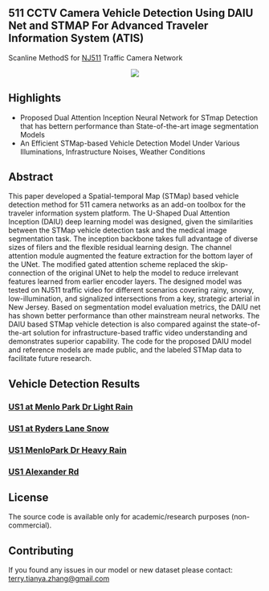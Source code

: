 
511 CCTV Camera Vehicle Detection Using DAIU Net and STMAP For Advanced Traveler Information System (ATIS)
-----
Scanline MethodS for [NJ511](https://511nj.org/camera) Traffic Camera Network

<p align="center"><img src="https://github.com/TeRyZh/Detection-is-Tracking-511-CCTV-Camera-Vehicle-Detection-Using-STMap-and-DAIU-Net/blob/main/Figures/selected_testing_sites.png" /></p>

Highlights
----------
* Proposed Dual Attention Inception Neural Network for STmap Detection that has bettern performance than State-of-the-art image segmentation Models
* An Efficient STMap-based Vehicle Detection Model Under Various Illuminations, Infrastructure Noises, Weather Conditions

Abstract
--------
This paper developed a Spatial-temporal Map (STMap) based vehicle detection method for 511 camera networks as an add-on toolbox for the traveler information system platform. The U-Shaped Dual Attention Inception (DAIU) deep learning model was designed, given the similarities between the STMap vehicle detection task and the medical image segmentation task. The inception backbone takes full advantage of diverse sizes of filers and the flexible residual learning design. The channel attention module augmented the feature extraction for the bottom layer of the UNet. The modified gated attention scheme replaced the skip-connection of the original UNet to help the model to reduce irrelevant features learned from earlier encoder layers. The designed model was tested on NJ511 traffic video for different scenarios covering rainy, snowy, low-illumination, and signalized intersections from a key, strategic arterial in New Jersey. Based on segmentation model evaluation metrics, the DAIU net has shown better performance than other mainstream neural networks. The DAIU based STMap vehicle detection is also compared against the state-of-the-art solution for infrastructure-based traffic video understanding and demonstrates superior capability. The code for the proposed DAIU model and reference models are made public, and the labeled STMap data to facilitate future research.

## Vehicle Detection Results

### [US1 at Menlo Park Dr Light Rain](https://www.youtube.com/watch?v=xzrfBH-zZOA&list=PLC4d9Yu1vCsl02xe5gP3HNMD38QLYpFCX&index=1)

### [US1 at Ryders Lane Snow](https://www.youtube.com/watch?v=wCv2EuXUoRA&list=PLC4d9Yu1vCsl02xe5gP3HNMD38QLYpFCX&index=2)

### [US1 MenloPark Dr Heavy Rain](https://www.youtube.com/watch?v=y6us4C5BQOs&list=PLC4d9Yu1vCsl02xe5gP3HNMD38QLYpFCX&index=3)

### [US1 Alexander Rd](https://www.youtube.com/watch?v=sWeNFbOVwF4)

License
-------
The source code is available only for academic/research purposes (non-commercial).


## Contributing
If you found any issues in our model or new dataset please contact: terry.tianya.zhang@gmail.com
